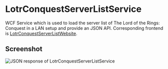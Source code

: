 # LotrConquestServerListService

WCF Service which is used to load the server list of The Lord of the Rings: Conquest in a LAN setup and provide an JSON API.
Corresponding frontend is [LotrConquestServerListWebsite](https://github.com/Teamoh/LotrConquestServerListWebsite).

## Screenshot

![JSON response of LotrConquestServerListService](https://i.imgur.com/shaskcy.png "JSON response of LotrConquestServerListService")
